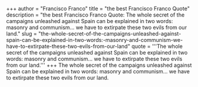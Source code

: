 +++
author = "Francisco Franco"
title = "the best Francisco Franco Quote"
description = "the best Francisco Franco Quote: The whole secret of the campaigns unleashed against Spain can be explained in two words: masonry and communism... we have to extirpate these two evils from our land."
slug = "the-whole-secret-of-the-campaigns-unleashed-against-spain-can-be-explained-in-two-words:-masonry-and-communism-we-have-to-extirpate-these-two-evils-from-our-land"
quote = '''The whole secret of the campaigns unleashed against Spain can be explained in two words: masonry and communism... we have to extirpate these two evils from our land.'''
+++
The whole secret of the campaigns unleashed against Spain can be explained in two words: masonry and communism... we have to extirpate these two evils from our land.
